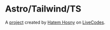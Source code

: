# Astro/Tailwind/TS
A [project](https://livecodes.io/?x=https://github.com/hatemhosny/astro-tailwindcss-demo/tree/gh-pages/src) created by [Hatem Hosny](https://github.com/hatemhosny) on [LiveCodes](https://livecodes.io).